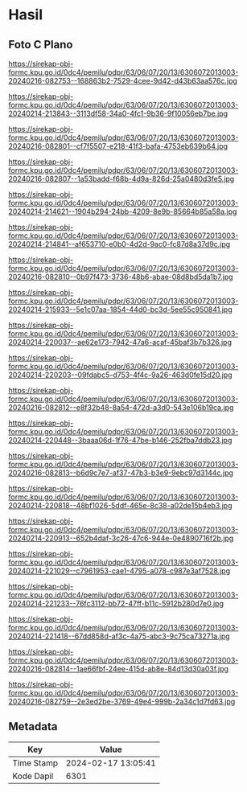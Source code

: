 # Hasil

## Foto C Plano

https://sirekap-obj-formc.kpu.go.id/0dc4/pemilu/pdpr/63/06/07/20/13/6306072013003-20240216-082753--168863b2-7529-4cee-9d42-d43b63aa576c.jpg

https://sirekap-obj-formc.kpu.go.id/0dc4/pemilu/pdpr/63/06/07/20/13/6306072013003-20240214-213843--3113df58-34a0-4fc1-9b36-9f10056eb7be.jpg

https://sirekap-obj-formc.kpu.go.id/0dc4/pemilu/pdpr/63/06/07/20/13/6306072013003-20240216-082801--cf7f5507-e218-41f3-bafa-4753eb639b64.jpg

https://sirekap-obj-formc.kpu.go.id/0dc4/pemilu/pdpr/63/06/07/20/13/6306072013003-20240216-082807--1a53badd-f68b-4d9a-826d-25a0480d3fe5.jpg

https://sirekap-obj-formc.kpu.go.id/0dc4/pemilu/pdpr/63/06/07/20/13/6306072013003-20240214-214621--1904b294-24bb-4209-8e9b-85664b85a58a.jpg

https://sirekap-obj-formc.kpu.go.id/0dc4/pemilu/pdpr/63/06/07/20/13/6306072013003-20240214-214841--af653710-e0b0-4d2d-9ac0-fc87d8a37d9c.jpg

https://sirekap-obj-formc.kpu.go.id/0dc4/pemilu/pdpr/63/06/07/20/13/6306072013003-20240216-082810--0b97f473-3736-48b6-abae-08d8bd5da1b7.jpg

https://sirekap-obj-formc.kpu.go.id/0dc4/pemilu/pdpr/63/06/07/20/13/6306072013003-20240214-215933--5e1c07aa-1854-44d0-bc3d-5ee55c950841.jpg

https://sirekap-obj-formc.kpu.go.id/0dc4/pemilu/pdpr/63/06/07/20/13/6306072013003-20240214-220037--ae62e173-7942-47a6-acaf-45baf3b7b326.jpg

https://sirekap-obj-formc.kpu.go.id/0dc4/pemilu/pdpr/63/06/07/20/13/6306072013003-20240214-220203--09fdabc5-d753-4f4c-9a26-463d0fe15d20.jpg

https://sirekap-obj-formc.kpu.go.id/0dc4/pemilu/pdpr/63/06/07/20/13/6306072013003-20240216-082812--e8f32b48-8a54-472d-a3d0-543e106b19ca.jpg

https://sirekap-obj-formc.kpu.go.id/0dc4/pemilu/pdpr/63/06/07/20/13/6306072013003-20240214-220448--3baaa06d-1f76-47be-b146-252fba7ddb23.jpg

https://sirekap-obj-formc.kpu.go.id/0dc4/pemilu/pdpr/63/06/07/20/13/6306072013003-20240216-082813--b6d9c7e7-af37-47b3-b3e9-9ebc97d3144c.jpg

https://sirekap-obj-formc.kpu.go.id/0dc4/pemilu/pdpr/63/06/07/20/13/6306072013003-20240214-220818--48bf1026-5ddf-465e-8c38-a02de15b4eb3.jpg

https://sirekap-obj-formc.kpu.go.id/0dc4/pemilu/pdpr/63/06/07/20/13/6306072013003-20240214-220913--652b4daf-3c26-47c6-944e-0e4890716f2b.jpg

https://sirekap-obj-formc.kpu.go.id/0dc4/pemilu/pdpr/63/06/07/20/13/6306072013003-20240214-221029--c7961953-cae1-4795-a078-c987e3af7528.jpg

https://sirekap-obj-formc.kpu.go.id/0dc4/pemilu/pdpr/63/06/07/20/13/6306072013003-20240214-221233--76fc3112-bb72-47ff-b11c-5912b280d7e0.jpg

https://sirekap-obj-formc.kpu.go.id/0dc4/pemilu/pdpr/63/06/07/20/13/6306072013003-20240214-221418--67dd858d-af3c-4a75-abc3-9c75ca73271a.jpg

https://sirekap-obj-formc.kpu.go.id/0dc4/pemilu/pdpr/63/06/07/20/13/6306072013003-20240216-082814--1ae66fbf-24ee-415d-ab8e-84d13d30a03f.jpg

https://sirekap-obj-formc.kpu.go.id/0dc4/pemilu/pdpr/63/06/07/20/13/6306072013003-20240216-082759--2e3ed2be-3769-49e4-999b-2a34c1d7fd63.jpg


## Metadata

| Key        | Value               |
| ---------- | ------------------- |
| Time Stamp | 2024-02-17 13:05:41 |
| Kode Dapil | 6301                |



